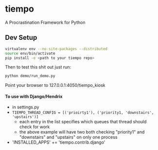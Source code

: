 # tiempo
A Procrastination Framework for Python


## Dev Setup

```bash
virtualenv env --no-site-packages --distributed
source env/bin/activate
pip install -e <path to your tiempo repo>
```

Then to test this shit out just run:

```bash
python demo/run_demo.py
```
Point your browser to 127.0.0.1:4050/tiempo_kiosk

#### To use with Django/Hendrix

*  in settings.py
  * `TIEMPO_THREAD_CONFIG = [('prioirty1'), ('priority1, 'downstairs', 'upstairs')]`
    * each entry in the list specifies which queues that thread should check for work 
    * the above example will have two both checking "priority1" and "downstairs" and "upstairs" on only one process
  * 'INSTALLED_APPS' += 'tiempo.contrib.django'
